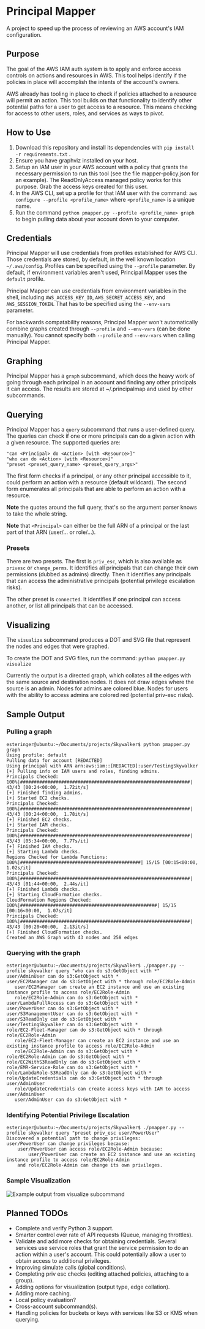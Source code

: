 # Principal Mapper

A project to speed up the process of reviewing an AWS account's IAM 
configuration.

## Purpose

The goal of the AWS IAM auth system is to apply and enforce access controls 
on actions and resources in AWS. This tool helps identify if the policies in 
place will accomplish the intents of the account's owners. 

AWS already has tooling in place to check if policies attached to a resource 
will permit an action. This tool builds on that functionality to identify 
other potential paths for a user to get access to a resource. This means 
checking for access to other users, roles, and services as ways to pivot. 

## How to Use

1. Download this repository and install its dependencies with
`pip install -r requirements.txt` .
2. Ensure you have graphviz installed on your host.
3. Setup an IAM user in your AWS account with a policy that grants the 
necessary permission to run this tool (see the file mapper-policy.json for an 
example). The ReadOnlyAccess managed policy works for this purpose. Grab the 
access keys created for this user.
4. In the AWS CLI, set up a profile for that IAM user with the command:
`aws configure --profile <profile_name>` where `<profile_name>` is a unique name.
5. Run the command `python pmapper.py --profile <profile_name> graph`
to begin pulling data about your account down to your computer. 

## Credentials

Principal Mapper will use credentials from profiles established for AWS CLI. 
Those credentials are stored, by default, in the well known location 
`~/.aws/config`. Profiles can be specified using the `--profile` parameter. By 
default, if environment variables aren't used, Principal Mapper uses the `default` 
profile.

Principal Mapper can use credentials from environment variables in the shell, 
including `AWS_ACCESS_KEY_ID`, `AWS_SECRET_ACCESS_KEY`, and `AWS_SESSION_TOKEN`. 
That has to be specified using the `--env-vars` parameter.

For backwards compatability reasons, Principal Mapper won't automatically combine 
graphs created through `--profile` and `--env-vars` (can be done manually). You 
cannot specify both `--profile` and `--env-vars` when calling Principal Mapper.

## Graphing

Principal Mapper has a `graph` subcommand, which does the heavy work of going 
through each principal in an account and finding any other principals it can 
access. The results are stored at ~/.principalmap and used by other 
subcommands.

## Querying

Principal Mapper has a `query` subcommand that runs a user-defined query. The 
queries can check if one or more principals can do a given action with a given 
resource. The supported queries are:

```
"can <Principal> do <Action> [with <Resource>]"
"who can do <Action> [with <Resource>]"
"preset <preset_query_name> <preset_query_args>"
```

The first form checks if a principal, or any other principal accessible to it, 
could perform an action with a resource (default wildcard). The second form 
enumerates all principals that are able to perform an action with a resource.

**Note** the quotes around the full query, that's so the argument parser knows to 
take the whole string.

**Note** that `<Principal>` can either be the full ARN of a principal or the 
last part of that ARN (user/... or role/...).

### Presets

There are two presets. The first is `priv_esc`, which is also available as 
`privesc` or `change_perms`. It identifies all principals that can change 
their own permissions (dubbed as admins) directly. Then it identifies any 
principals that can access the administrative principals (potential privilege 
escalation risks).

The other preset is `connected`. It identifies if one principal can access 
another, or list all principals that can be accessed.

## Visualizing

The `visualize` subcommand produces a DOT and SVG file that represent the nodes 
and edges that were graphed. 

To create the DOT and SVG files, run the command:
`python pmapper.py visualize`

Currently the output is a directed graph, which collates all the edges with 
the same source and destination nodes. It does not draw edges where the source 
is an admin. Nodes for admins are colored blue. Nodes for users with the 
ability to access admins are colored red (potential priv-esc risks).

## Sample Output

### Pulling a graph

```
esteringer@ubuntu:~/Documents/projects/Skywalker$ python pmapper.py graph
Using profile: default
Pulling data for account [REDACTED]
Using principal with ARN arn:aws:iam::[REDACTED]:user/TestingSkywalker
[+] Pulling info on IAM users and roles, finding admins.
Principals Checked: 100%|##############################################################| 43/43 [00:24<00:00,  1.72it/s]
[+] Finished finding admins.
[+] Started EC2 checks.
Principals Checked: 100%|##############################################################| 43/43 [00:24<00:00,  1.78it/s]
[+] Finished EC2 checks.
[+] Started IAM checks.
Principals Checked: 100%|##############################################################| 43/43 [05:34<00:00,  7.77s/it]
[+] Finished IAM checks.
[+] Starting Lambda checks.
Regions Checked for Lambda Functions: 100%|############################################| 15/15 [00:15<00:00,  1.02s/it]
Principals Checked: 100%|##############################################################| 43/43 [01:44<00:00,  2.44s/it]
[+] Finished Lambda checks.
[+] Starting CloudFormation checks.
CloudFormation Regions Checked: 100%|##################################################| 15/15 [00:16<00:00,  1.07s/it]
Principals Checked: 100%|##############################################################| 43/43 [00:20<00:00,  2.13it/s]
[+] Finished CloudFormation checks.
Created an AWS Graph with 43 nodes and 258 edges

```

### Querying with the graph

```
esteringer@ubuntu:~/Documents/projects/Skywalker$ ./pmapper.py --profile skywalker query "who can do s3:GetObject with *"
user/AdminUser can do s3:GetObject with *
user/EC2Manager can do s3:GetObject with * through role/EC2Role-Admin
   user/EC2Manager can create an EC2 instance and use an existing instance profile to access role/EC2Role-Admin
   role/EC2Role-Admin can do s3:GetObject with *
user/LambdaFullAccess can do s3:GetObject with *
user/PowerUser can do s3:GetObject with *
user/S3ManagementUser can do s3:GetObject with *
user/S3ReadOnly can do s3:GetObject with *
user/TestingSkywalker can do s3:GetObject with *
role/EC2-Fleet-Manager can do s3:GetObject with * through role/EC2Role-Admin
   role/EC2-Fleet-Manager can create an EC2 instance and use an existing instance profile to access role/EC2Role-Admin
   role/EC2Role-Admin can do s3:GetObject with *
role/EC2Role-Admin can do s3:GetObject with *
role/EC2WithS3ReadOnly can do s3:GetObject with *
role/EMR-Service-Role can do s3:GetObject with *
role/LambdaRole-S3ReadOnly can do s3:GetObject with *
role/UpdateCredentials can do s3:GetObject with * through user/AdminUser
   role/UpdateCredentials can create access keys with IAM to access user/AdminUser
   user/AdminUser can do s3:GetObject with *
```

### Identifying Potential Privilege Escalation

```
esteringer@ubuntu:~/Documents/projects/Skywalker$ ./pmapper.py --profile skywalker query "preset priv_esc user/PowerUser"
Discovered a potential path to change privileges:
user/PowerUser can change privileges because:
	user/PowerUser can access role/EC2Role-Admin because: 
		user/PowerUser can create an EC2 instance and use an existing instance profile to access role/EC2Role-Admin
	and role/EC2Role-Admin can change its own privileges.

```

### Sample Visualization

![Example output from visualize subcommand](/example_output.png)

## Planned TODOs

* Complete and verify Python 3 support.
* Smarter control over rate of API requests (Queue, managing throttles).
* Validate and add more checks for obtaining credentials. Several services use
service roles that grant the service permission to do an action within a user's 
account. This could potentially allow a user to obtain access to additional 
privileges. 
* Improving simulate calls (global conditions).
* Completing priv esc checks (editing attached policies, attaching to a group).
* Adding options for visualization (output type, edge collation).
* Adding more caching. 
* Local policy evaluation?
* Cross-account subcommand(s).
* Handling policies for buckets or keys with services like S3 or KMS when 
querying.
